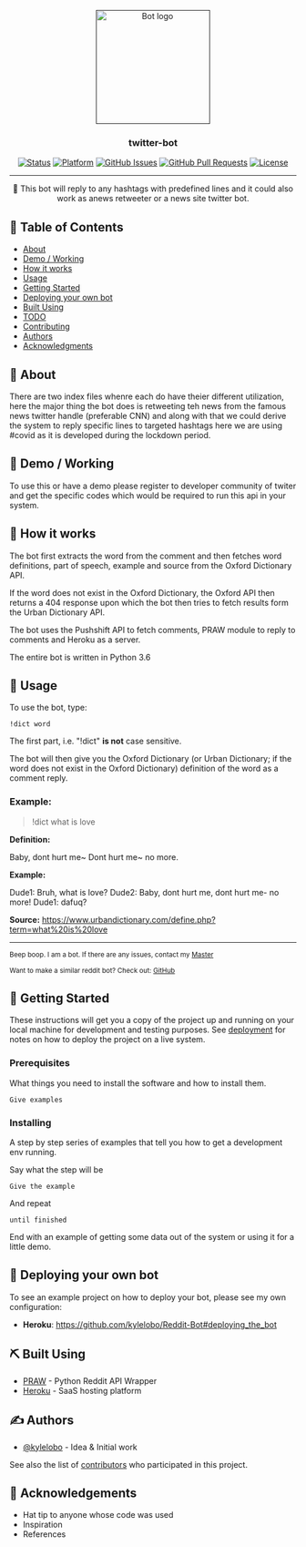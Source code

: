 <p align="center">
  <a href="" rel="noopener">
 <img width=200px height=200px src="https://i.imgur.com/FxL5qM0.jpg" alt="Bot logo"></a>
</p>

<h3 align="center">twitter-bot</h3>

<div align="center">

[![Status](https://img.shields.io/badge/status-active-success.svg)]()
[![Platform](https://img.shields.io/badge/platform-reddit-orange.svg)](https://www.reddit.com/user/Wordbook_Bot)
[![GitHub Issues](https://img.shields.io/github/issues/DhruvDoshi/twitter-bot.svg)](https://github.com/DhruvDoshi/twitter-bot/issues)
[![GitHub Pull Requests](https://img.shields.io/github/issues-pr/DhruvDoshi/twitter-bot.svg)](https://github.com/DhruvDoshi/twitter-bot/pulls)
[![License](https://img.shields.io/badge/license-MIT-blue.svg)](/LICENSE)

</div>

---

<p align="center"> 🤖 This bot will reply to any hashtags with predefined lines and it could also work as anews retweeter or a news site twitter bot.
    <br> 
</p>

## 📝 Table of Contents

- [About](#about)
- [Demo / Working](#demo)
- [How it works](#working)
- [Usage](#usage)
- [Getting Started](#getting_started)
- [Deploying your own bot](#deployment)
- [Built Using](#built_using)
- [TODO](../TODO.md)
- [Contributing](../CONTRIBUTING.md)
- [Authors](#authors)
- [Acknowledgments](#acknowledgement)

## 🧐 About <a name = "about"></a>

There are two index files whenre each do have theier different utilization, here the major thing the bot does is retweeting teh news from the famous news twitter handle (preferable CNN) and along with that we could derive the system to reply specific lines to targeted hashtags here we are using #covid as it is developed during the lockdown period.

## 🎥 Demo / Working <a name = "demo"></a>

To use this or have a demo please register to developer community of twiter and get the specific codes which would be required to run this api in your system.

## 💭 How it works <a name = "working"></a>

The bot first extracts the word from the comment and then fetches word definitions, part of speech, example and source from the Oxford Dictionary API.

If the word does not exist in the Oxford Dictionary, the Oxford API then returns a 404 response upon which the bot then tries to fetch results form the Urban Dictionary API.

The bot uses the Pushshift API to fetch comments, PRAW module to reply to comments and Heroku as a server.

The entire bot is written in Python 3.6

## 🎈 Usage <a name = "usage"></a>

To use the bot, type:

```
!dict word
```

The first part, i.e. "!dict" **is not** case sensitive.

The bot will then give you the Oxford Dictionary (or Urban Dictionary; if the word does not exist in the Oxford Dictionary) definition of the word as a comment reply.

### Example:

> !dict what is love

**Definition:**

Baby, dont hurt me~
Dont hurt me~ no more.

**Example:**

Dude1: Bruh, what is love?
Dude2: Baby, dont hurt me, dont hurt me- no more!
Dude1: dafuq?

**Source:** https://www.urbandictionary.com/define.php?term=what%20is%20love

---

<sup>Beep boop. I am a bot. If there are any issues, contact my [Master](https://www.reddit.com/message/compose/?to=PositivePlayer1&subject=/u/Wordbook_Bot)</sup>

<sup>Want to make a similar reddit bot? Check out: [GitHub](https://github.com/kylelobo/Reddit-Bot)</sup>

## 🏁 Getting Started <a name = "getting_started"></a>

These instructions will get you a copy of the project up and running on your local machine for development and testing purposes. See [deployment](#deployment) for notes on how to deploy the project on a live system.

### Prerequisites

What things you need to install the software and how to install them.

```
Give examples
```

### Installing

A step by step series of examples that tell you how to get a development env running.

Say what the step will be

```
Give the example
```

And repeat

```
until finished
```

End with an example of getting some data out of the system or using it for a little demo.

## 🚀 Deploying your own bot <a name = "deployment"></a>

To see an example project on how to deploy your bot, please see my own configuration:

- **Heroku**: https://github.com/kylelobo/Reddit-Bot#deploying_the_bot

## ⛏️ Built Using <a name = "built_using"></a>

- [PRAW](https://praw.readthedocs.io/en/latest/) - Python Reddit API Wrapper
- [Heroku](https://www.heroku.com/) - SaaS hosting platform

## ✍️ Authors <a name = "authors"></a>

- [@kylelobo](https://github.com/kylelobo) - Idea & Initial work

See also the list of [contributors](https://github.com/kylelobo/The-Documentation-Compendium/contributors) who participated in this project.

## 🎉 Acknowledgements <a name = "acknowledgement"></a>

- Hat tip to anyone whose code was used
- Inspiration
- References
